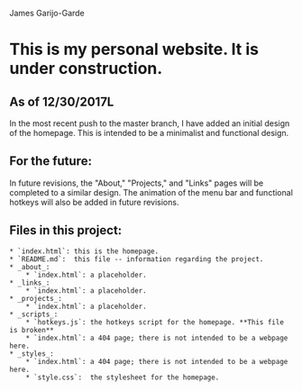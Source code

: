 James Garijo-Garde


This is my personal website. It is under construction.
======================================================

## As of 12/30/2017L

In the most recent push to the master branch, I have added an initial design of
the homepage. This is intended to be a minimalist and functional design.

## For the future:

In future revisions, the "About," "Projects," and "Links" pages will be
completed to a similar design. The animation of the menu bar and functional
hotkeys will also be added in future revisions.

## Files in this project:

    * `index.html`: this is the homepage.
    * `README.md`:  this file -- information regarding the project.
    * _about_:
        * `index.html`: a placeholder.
    * _links_:
        * `index.html`: a placeholder.
    * _projects_:
        * `index.html`: a placeholder.
    * _scripts_:
        * `hotkeys.js`: the hotkeys script for the homepage. **This file is broken**
        * `index.html`: a 404 page; there is not intended to be a webpage here.
    * _styles_:
        * `index.html`: a 404 page; there is not intended to be a webpage here.
        * `style.css`:  the stylesheet for the homepage.
